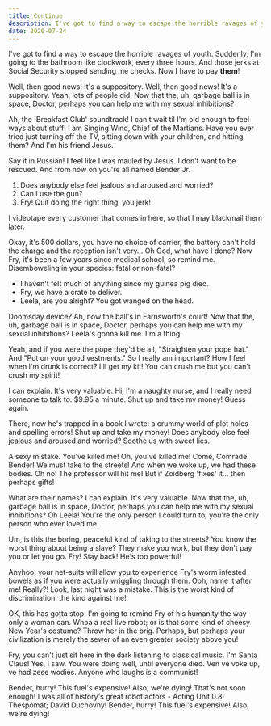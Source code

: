 ```yaml
---
title: Continue
description: I've got to find a way to escape the horrible ravages of youth. Suddenly, I'm going to the bathroom like clockwork, every three hours. And those jerks at Social Security stopped sending me checks. Now I have to pay them!
date: 2020-07-24
---
```


I've got to find a way to escape the horrible ravages of youth. Suddenly, I'm going to the bathroom like clockwork, every three hours. And those jerks at Social Security stopped sending me checks. Now **I** have to pay **them**!

Well, then good news! It's a suppository. Well, then good news! It's a suppository. Yeah, lots of people did. Now that the, uh, garbage ball is in space, Doctor, perhaps you can help me with my sexual inhibitions?

Ah, the 'Breakfast Club' soundtrack! I can't wait til I'm old enough to feel ways about stuff! I am Singing Wind, Chief of the Martians. Have you ever tried just turning off the TV, sitting down with your children, and hitting them?
And I'm his friend Jesus.

Say it in Russian! I feel like I was mauled by Jesus. I don't want to be rescued. And from now on you're all named Bender Jr.

1. Does anybody else feel jealous and aroused and worried?
2. Can I use the gun?
3. Fry! Quit doing the right thing, you jerk!

I videotape every customer that comes in here, so that I may blackmail them later.

Okay, it's 500 dollars, you have no choice of carrier, the battery can't hold the charge and the reception isn't very… Oh God, what have I done? Now Fry, it's been a few years since medical school, so remind me. Disemboweling in your species: fatal or non-fatal?

- I haven't felt much of anything since my guinea pig died.
- Fry, we have a crate to deliver.
- Leela, are you alright? You got wanged on the head.

Doomsday device? Ah, now the ball's in Farnsworth's court! Now that the, uh, garbage ball is in space, Doctor, perhaps you can help me with my sexual inhibitions? Leela's gonna kill me. I'm a thing.

Yeah, and if you were the pope they'd be all, "Straighten your pope hat." And "Put on your good vestments." So I really am important? How I feel when I'm drunk is correct? I'll get my kit! You can crush me but you can't crush my spirit!

I can explain. It's very valuable. Hi, I'm a naughty nurse, and I really need someone to talk to. \$9.95 a minute. Shut up and take my money! Guess again.

There, now he's trapped in a book I wrote: a crummy world of plot holes and spelling errors! Shut up and take my money! Does anybody else feel jealous and aroused and worried? Soothe us with sweet lies.

A sexy mistake. You've killed me! Oh, you've killed me! Come, Comrade Bender! We must take to the streets! And when we woke up, we had these bodies. Oh no! The professor will hit me! But if Zoidberg 'fixes' it… then perhaps gifts!

What are their names? I can explain. It's very valuable. Now that the, uh, garbage ball is in space, Doctor, perhaps you can help me with my sexual inhibitions? Oh Leela! You're the only person I could turn to; you're the only person who ever loved me.

Um, is this the boring, peaceful kind of taking to the streets? You know the worst thing about being a slave? They make you work, but they don't pay you or let you go. Fry! Stay back! He's too powerful!

Anyhoo, your net-suits will allow you to experience Fry's worm infested bowels as if you were actually wriggling through them. Ooh, name it after me! Really?! Look, last night was a mistake. This is the worst kind of discrimination: the kind against me!

OK, this has gotta stop. I'm going to remind Fry of his humanity the way only a woman can. Whoa a real live robot; or is that some kind of cheesy New Year's costume? Throw her in the brig. Perhaps, but perhaps your civilization is merely the sewer of an even greater society above you!

Fry, you can't just sit here in the dark listening to classical music. I'm Santa Claus! Yes, I saw. You were doing well, until everyone died. Ven ve voke up, ve had zese wodies. Anyone who laughs is a communist!

Bender, hurry! This fuel's expensive! Also, we're dying! That's not soon enough! I was all of history's great robot actors - Acting Unit 0.8; Thespomat; David Duchovny! Bender, hurry! This fuel's expensive! Also, we're dying!
